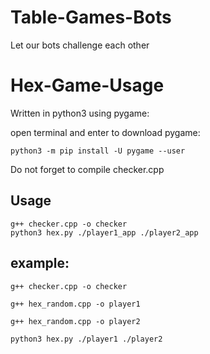 # Table-Games-Bots
Let our bots challenge each other


# Hex-Game-Usage

Written in python3 using pygame:

open terminal and enter to download pygame:
~~~
python3 -m pip install -U pygame --user
~~~

Do not forget to compile checker.cpp

## Usage
~~~
g++ checker.cpp -o checker
python3 hex.py ./player1_app ./player2_app
~~~
## example:
~~~
g++ checker.cpp -o checker

g++ hex_random.cpp -o player1

g++ hex_random.cpp -o player2

python3 hex.py ./player1 ./player2
~~~
